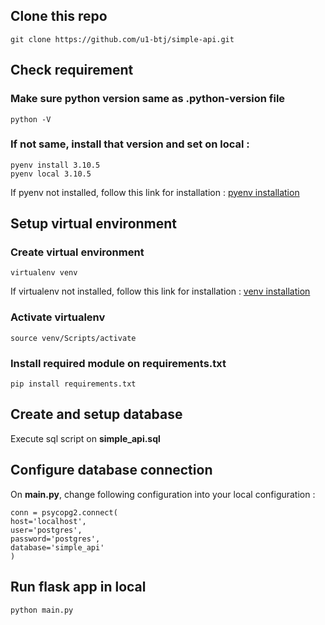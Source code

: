 ## Clone this repo

    git clone https://github.com/u1-btj/simple-api.git

## Check requirement
### Make sure python version same as .python-version file

    python -V
    
### If not same, install that version and set on local :

    pyenv install 3.10.5
    pyenv local 3.10.5
    
If pyenv not installed, follow this link for installation : [pyenv installation](https://github.com/pyenv/pyenv?tab=readme-ov-file#installation)

## Setup virtual environment
### Create virtual environment

    virtualenv venv

If virtualenv not installed, follow this link for installation : [venv installation](https://virtualenv.pypa.io/en/latest/installation.html)

### Activate virtualenv

    source venv/Scripts/activate

### Install required module on requirements.txt

    pip install requirements.txt

## Create and setup database
Execute sql script on **simple_api.sql**

## Configure database connection

On **main.py**, change following configuration into your local configuration :

    conn = psycopg2.connect(
    host='localhost',
    user='postgres',
    password='postgres',
    database='simple_api'
    )

## Run flask app in local

    python main.py
